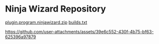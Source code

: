 # Ninja Wizard Repository

<a href="plugin.program.ninjawizard.zip">plugin.program.ninjawizard.zip</a>
<a href="builds.txt">builds.txt</a>



https://github.com/user-attachments/assets/39e6c552-430f-4b75-bf63-625396a97879

